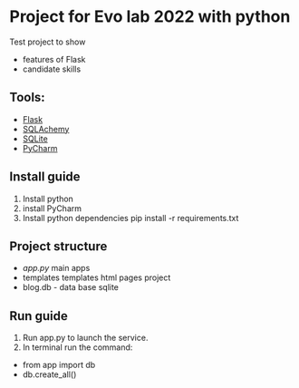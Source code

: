 # Project for Evo lab 2022 with python
Test project to show
  - features of Flask
  - candidate skills

## Tools:
- [Flask](https://flask.palletsprojects.com/en/2.0.x/)
- [SQLAchemy](https://flask-sqlalchemy.palletsprojects.com/en/2.x/)
- [SQLite](https://www.sqlite.org/index.html)
- [PyCharm](https://www.jetbrains.com/ru-ru/pycharm/)


## Install guide
1. Install python
2. install PyCharm
3. Install python dependencies pip install -r requirements.txt


## Project structure
- *app.py*  main apps
- templates templates html pages project
- blog.db - data base sqlite



##   Run guide
1. Run app.py to launch the service.
2. In terminal  run the command:
  - from app import db
  - db.create_all()